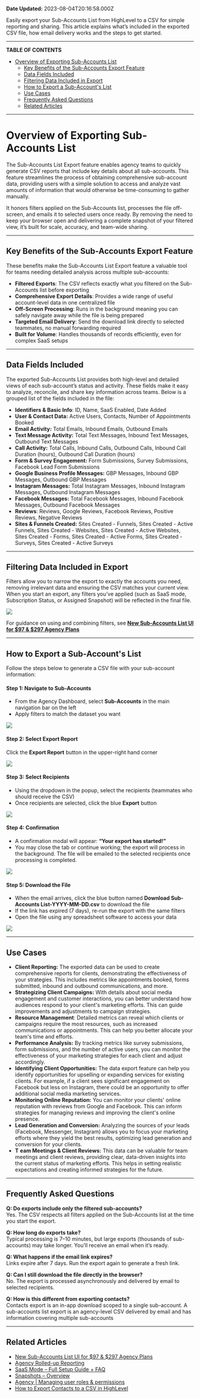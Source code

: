**Date Updated:** 2023-08-04T20:16:58.000Z

Easily export your Sub-Accounts List from HighLevel to a CSV for simple reporting and sharing. This article explains what’s included in the exported CSV file, how email delivery works and the steps to get started.

---

**TABLE OF CONTENTS**

* [Overview of Exporting Sub-Accounts List](#Overview-of-Exporting-Sub-Accounts-List)  
   * [Key Benefits of the Sub-Accounts Export Feature](#Key-Benefits-of-the-Sub-Accounts-Export-Feature)  
   * [Data Fields Included](#Data-Fields-Included)  
   * [Filtering Data Included in Export](#Filtering-Data-Included-in-Export)  
   * [How to Export a Sub-Account's List](#How-to-Export-a-Sub-Account's-List)  
   * [Use Cases](#Use-Cases)  
   * [Frequently Asked Questions](#Frequently-Asked-Questions)  
   * [Related Articles](#Related-Articles)

---

# **Overview of Exporting Sub-Accounts List**

  
The Sub-Accounts List Export feature enables agency teams to quickly generate CSV reports that include key details about all sub-accounts. This feature streamlines the process of obtaining comprehensive sub-account data, providing users with a simple solution to access and analyze vast amounts of information that would otherwise be time-consuming to gather manually.

  
It honors filters applied on the Sub-Accounts list, processes the file off-screen, and emails it to selected users once ready. By removing the need to keep your browser open and delivering a complete snapshot of your filtered view, it’s built for scale, accuracy, and team-wide sharing.

---

## **Key Benefits of the Sub-Accounts Export Feature**

  
These benefits make the Sub-Accounts List Export feature a valuable tool for teams needing detailed analysis across multiple sub-accounts:  
  
* **Filtered Exports**: The CSV reflects exactly what you filtered on the Sub-Accounts list before exporting
* **Comprehensive Export Details**: Provides a wide range of useful account-level data in one centralized file
* **Off-Screen Processing**: Runs in the background meaning you can safely navigate away while the file is being prepared
* **Targeted Email Delivery**: Send the download link directly to selected teammates, no manual forwarding required
* **Built for Volume**: Handles thousands of records efficiently, even for complex SaaS setups

---

## **Data Fields Included**

  
The exported Sub-Accounts List provides both high-level and detailed views of each sub-account’s status and activity. These fields make it easy to analyze, reconcile, and share key information across teams. Below is a grouped list of the fields included in the file:

  
* **Identifiers & Basic Info**: ID, Name, SaaS Enabled, Date Added
* **User & Contact Data:** Active Users, Contacts, Number of Appointments Booked
* **Email Activity:** Total Emails, Inbound Emails, Outbound Emails
* **Text Message Activity:** Total Text Messages, Inbound Text Messages, Outbound Text Messages
* **Call Activity:** Total Calls, Inbound Calls, Outbound Calls, Inbound Call Duration (hours), Outbound Call Duration (hours)
* **Form & Survey Engagement:** Form Submissions, Survey Submissions, Facebook Lead Form Submissions
* **Google Business Profile Messages:** GBP Messages, Inbound GBP Messages, Outbound GBP Messages
* **Instagram Messages:** Total Instagram Messages, Inbound Instagram Messages, Outbound Instagram Messages
* **Facebook Messages:** Total Facebook Messages, Inbound Facebook Messages, Outbound Facebook Messages
* **Reviews**: Reviews, Google Reviews, Facebook Reviews, Positive Reviews, Negative Reviews
* **Sites & Funnels Created:** Sites Created - Funnels, Sites Created - Active Funnels, Sites Created - Websites, Sites Created - Active Websites, Sites Created - Forms, Sites Created - Active Forms, Sites Created - Surveys, Sites Created - Active Surveys

---

## **Filtering Data Included in Export**

  
Filters allow you to narrow the export to exactly the accounts you need, removing irrelevant data and ensuring the CSV matches your current view. When you start an export, any filters you’ve applied (such as SaaS mode, Subscription Status, or Assigned Snapshot) will be reflected in the final file.

  
![](https://s3.amazonaws.com/cdn.freshdesk.com/data/helpdesk/attachments/production/155051477598/original/1-PbcMtIVOan4LPJlwFq01152kCkw5vg0w.png?1755029785)

  
For guidance on using and combining filters, see [**New Sub-Accounts List UI for $97 & $297 Agency Plans**](https://help.gohighlevel.com/support/solutions/articles/155000005749-new-sub-accounts-list-ui-for-97-297-agency-plans)

---

## **How to Export a Sub-Account's List**

  
Follow the steps below to generate a CSV file with your sub-account information:
  
  
#### **Step 1:** Navigate to Sub-Accounts

  
* From the Agency Dashboard, select **Sub-Accounts** in the main navigation bar on the left
* Apply filters to match the dataset you want

  
![](https://s3.amazonaws.com/cdn.freshdesk.com/data/helpdesk/attachments/production/155051477787/original/I9AL27weAnK04WMKT3rY5712jHcOmFk7DA.png?1755030339)
  
  
#### **Step 2:** Select Export Report

  
Click the **Export Report** button in the upper-right hand corner

  
![](https://s3.amazonaws.com/cdn.freshdesk.com/data/helpdesk/attachments/production/155051477810/original/meujoQ_0y7JElAZ8uyKXPZggM1fF4CvUCQ.png?1755030394)
  
  
#### **Step 3:** Select Recipients

  
* Using the dropdown in the popup, select the recipients (teammates who should receive the CSV)
* Once recipients are selected, click the blue **Export** button

  
![](https://s3.amazonaws.com/cdn.freshdesk.com/data/helpdesk/attachments/production/155051477865/original/BUGV_Izs41U321Um_XCQGz8Gdwp6CT3Z0w.png?1755030517)
  
  
#### **Step 4:** Confirmation

  
* A confirmation modal will appear: **“Your export has started!”**
* You may close the tab or continue working; the export will process in the background. The file will be emailed to the selected recipients once processing is completed.

  
![](https://s3.amazonaws.com/cdn.freshdesk.com/data/helpdesk/attachments/production/155051477901/original/EE1mVKjV358jPm-Gk-WmuUrJ6xudlgETsA.png?1755030627)
  
  
#### **Step 5:** Download the File

  
* When the email arrives, click the blue button named **Download Sub-Accounts List-YYYY-MM-DD.csv** to download the file
* If the link has expired (7 days), re-run the export with the same filters
* Open the file using any spreadsheet software to access your data

  
![](https://s3.amazonaws.com/cdn.freshdesk.com/data/helpdesk/attachments/production/155051477950/original/6Lkw6znStPuZfSZCGI67CjPOva-STAZbOw.png?1755030740)

---

## **Use Cases**

  
* **Client Reporting:** The exported data can be used to create comprehensive reports for clients, demonstrating the effectiveness of your strategies. This includes metrics like appointments booked, forms submitted, inbound and outbound communications, and more.
* **Strategizing Client Campaigns:** With details about social media engagement and customer interactions, you can better understand how audiences respond to your client's marketing efforts. This can guide improvements and adjustments to campaign strategies.
* **Resource Management**: Detailed metrics can reveal which clients or campaigns require the most resources, such as increased communications or appointments. This can help you better allocate your team's time and efforts.
* **Performance Analysis:** By tracking metrics like survey submissions, form submissions, and the number of active users, you can monitor the effectiveness of your marketing strategies for each client and adjust accordingly.
* **Identifying Client Opportunities:** The data export feature can help you identify opportunities for upselling or expanding services for existing clients. For example, if a client sees significant engagement on Facebook but less on Instagram, there could be an opportunity to offer additional social media marketing services.
* **Monitoring Online Reputation:** You can monitor your clients' online reputation with reviews from Google and Facebook. This can inform strategies for managing reviews and improving the client's online presence.
* **Lead Generation and Conversion:** Analyzing the sources of your leads (Facebook, Messenger, Instagram) allows you to focus your marketing efforts where they yield the best results, optimizing lead generation and conversion for your clients.
* **T** **eam Meetings & Client Reviews:** This data can be valuable for team meetings and client reviews, providing clear, data-driven insights into the current status of marketing efforts. This helps in setting realistic expectations and creating informed strategies for the future.

---

## **Frequently Asked Questions**

  
**Q: Do exports include only the filtered sub-accounts?**  
Yes. The CSV respects all filters applied on the Sub-Accounts list at the time you start the export.

  
**Q: How long do exports take?**  
Typical processing is 7–10 minutes, but large exports (thousands of sub-accounts) may take longer. You’ll receive an email when it’s ready.  
  
**Q: What happens if the email link expires?**  
Links expire after 7 days. Run the export again to generate a fresh link.

  
**Q: Can I still download the file directly in the browser?**  
No. The export is processed asynchronously and delivered by email to selected recipients.

  
**Q: How is this different from exporting contacts?**  
Contacts export is an in-app download scoped to a single sub-account. A sub-accounts list export is an agency-level CSV delivered by email and has information covering multiple sub-accounts

---

## **Related Articles**

  
* [New Sub-Accounts List UI for $97 & $297 Agency Plans](https://help.gohighlevel.com/en/support/solutions/articles/155000005749)
* [Agency Rolled-up Reporting](https://help.gohighlevel.com/en/support/solutions/articles/48001224166)
* [SaaS Mode – Full Setup Guide + FAQ](https://help.gohighlevel.com/en/support/solutions/articles/48001184920)
* [Snapshots – Overview](https://help.gohighlevel.com/en/support/solutions/articles/48000982511)
* [Agency | Managing user roles & permissions](https://help.gohighlevel.com/en/support/solutions/articles/155000002543)
* [How to Export Contacts to a CSV in HighLevel](https://help.gohighlevel.com/en/support/solutions/articles/48001238482)